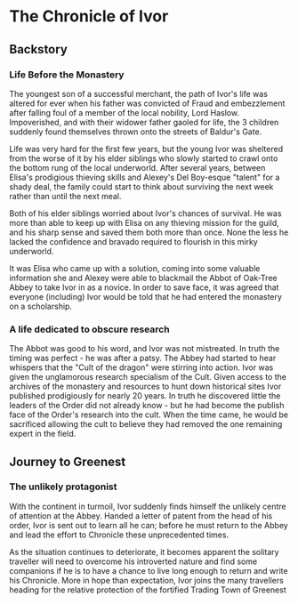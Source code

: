 # The Chronicle of Ivor

## Backstory

### Life Before the Monastery

The youngest son of a successful merchant, the path of Ivor's life was altered
for ever when his father was convicted of Fraud and embezzlement after falling
foul of a member of the local nobility, Lord Haslow. Impoverished, and with
their widower father gaoled for life, the 3 children suddenly found themselves
thrown onto the streets of Baldur's Gate.

Life was very hard for the first few years, but the young Ivor was sheltered
from the worse of it by his elder siblings who slowly started to crawl onto the
bottom rung of the local underworld. After several years, between Elisa's
prodigious thieving skills and Alexey's Del Boy-esque "talent" for a shady deal,
the family could start to think about surviving the next week rather than until
the next meal.

Both of his elder siblings worried about Ivor's chances of survival. He was more
than able to keep up with Elisa on any thieving mission for the guild, and his
sharp sense and saved them both more than once. None the less he lacked the
confidence and bravado required to flourish in this mirky underworld.

It was Elisa who came up with a solution, coming into some valuable information
she and Alexey were able to blackmail the Abbot of Oak-Tree Abbey to take Ivor
in as a novice. In order to save face, it was agreed that everyone (including)
Ivor would be told that he had entered the monastery on a scholarship.

### A life dedicated to obscure research

The Abbot was good to his word, and Ivor was not mistreated. In truth the
timing was perfect - he was after a patsy. The Abbey had started to hear
whispers that the "Cult of the dragon" were stirring into action. Ivor was
given the unglamorous research specialism of the Cult. Given access to the
archives of the monastery and resources to hunt down historical sites Ivor
published prodigiously for nearly 20 years. In truth he discovered little the
leaders of the Order did not already know - but he had become the publish face
of the Order's research into the cult. When the time came, he would be
sacrificed allowing the cult to believe they had removed the one remaining
expert in the field. 

## Journey to Greenest

### The unlikely protagonist

With the continent in turmoil, Ivor suddenly finds himself the unlikely centre
of attention at the Abbey. Handed a letter of patent from the head of his
order, Ivor is sent out to learn all he can; before he must return to the
Abbey and lead the effort to Chronicle these unprecedented times.

As the situation continues to deteriorate, it becomes apparent the solitary
traveller will need to overcome his introverted nature and find some
companions if he is to have a chance to live long enough to return and write
his Chronicle. More in hope than expectation, Ivor joins the many travellers
heading for the relative protection of the fortified Trading Town of Greenest

